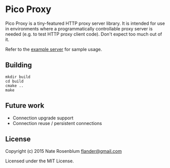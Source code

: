 Pico Proxy
==========

Pico Proxy is a tiny-featured HTTP proxy server library. It is intended for use
in environments where a programmatically controllable proxy server is needed
(e.g. to test HTTP proxy client code). Don't expect too much out of it.

Refer to the [example server](example/server.c) for sample usage.

Building
--------

    mkdir build
    cd build
    cmake ..
    make

Future work
-----------

 - Connection upgrade support
 - Connection reuse / persistent connections

License
-------

Copyright (c) 2015 Nate Rosenblum <flander@gmail.com>

Licensed under the MIT License.

